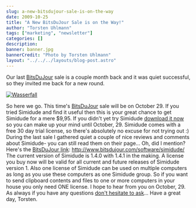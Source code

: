 ```yaml
---
slug: a-new-bitsdujour-sale-is-on-the-way
date: 2009-10-25
title: "A New BitsDuJour Sale is on the Way!"
author: "Torsten Uhlmann"
tags: ["marketing", "newsletter"]
categories: []
description:
banner: banner.jpg
bannerCredit: "Photo by Torsten Uhlmann"
layout: "../../../layouts/blog-post.astro"
---
```


Our last [BitsDuJour](http://www.bitsdujour.com/software/simidude/) sale is a couple month back and it was quiet successful, so they invited me back for a new round.

[![](http://www.agynamix.de/wp-content/uploads/2009/10/wasserfall-189x300.jpg "Wasserfall")](http://www.agynamix.de/wp-content/uploads/2009/10/wasserfall.jpg)

So here we go. This time's [BitsDuJour](http://www.bitsdujour.com/software/simidude/) sale will be on October 29. If you tried Simidude and find it useful then this is your great chance to get Simidude for a mere $9,95. If you didn't yet try Simidude [download it now](http://www.simidude.com/download/) so you can make up your mind until October, 29. Simidude comes with a free 30 day trial license, so there's absolutely no excuse for not trying out :) During the last sale I gathered quiet a couple of nice reviews and comments about Simidude- you can still read them on their page... Oh, did I mention? Here's the [BitsDuJour link](http://www.bitsdujour.com/software/simidude/): <http://www.bitsdujour.com/software/simidude/> The current version of Simidude is 1.4.0 with 1.4.1 in the making. A license you buy now will be valid for all current and future releases of Simidude version 1. Also one license of Simidude can be used on multiple computers as long as you use these computers as one Simidude group. So if you want to send clipboard contents and files to one or more computers in your house you only need ONE license. I hope to hear from you on October, 29. As always if you have any questions [don't hesitate to ask](http://helpdesk.agynamix.de/index.php?pg=request)... Have a great day, Torsten.
